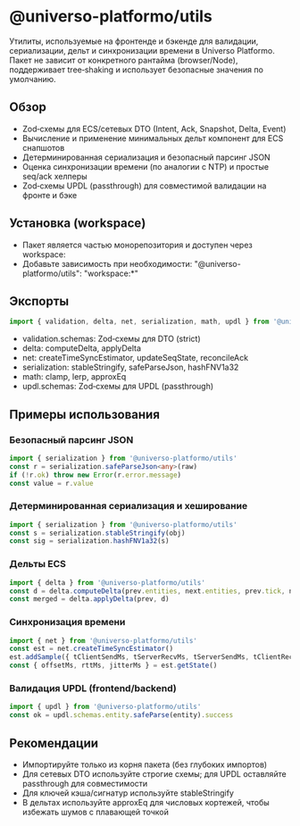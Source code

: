 # @universo-platformo/utils

Утилиты, используемые на фронтенде и бэкенде для валидации, сериализации, дельт и синхронизации времени в Universo Platformo. Пакет не зависит от конкретного рантайма (browser/Node), поддерживает tree‑shaking и использует безопасные значения по умолчанию.

## Обзор

-   Zod‑схемы для ECS/сетевых DTO (Intent, Ack, Snapshot, Delta, Event)
-   Вычисление и применение минимальных дельт компонент для ECS снапшотов
-   Детерминированная сериализация и безопасный парсинг JSON
-   Оценка синхронизации времени (по аналогии с NTP) и простые seq/ack хелперы
-   Zod‑схемы UPDL (passthrough) для совместимой валидации на фронте и бэке

## Установка (workspace)

-   Пакет является частью монорепозитория и доступен через workspace:
-   Добавьте зависимость при необходимости: "@universo-platformo/utils": "workspace:\*"

## Экспорты

```ts
import { validation, delta, net, serialization, math, updl } from '@universo-platformo/utils'
```

-   validation.schemas: Zod‑схемы для DTO (strict)
-   delta: computeDelta, applyDelta
-   net: createTimeSyncEstimator, updateSeqState, reconcileAck
-   serialization: stableStringify, safeParseJson, hashFNV1a32
-   math: clamp, lerp, approxEq
-   updl.schemas: Zod‑схемы для UPDL (passthrough)

## Примеры использования

### Безопасный парсинг JSON

```ts
import { serialization } from '@universo-platformo/utils'
const r = serialization.safeParseJson<any>(raw)
if (!r.ok) throw new Error(r.error.message)
const value = r.value
```

### Детерминированная сериализация и хеширование

```ts
import { serialization } from '@universo-platformo/utils'
const s = serialization.stableStringify(obj)
const sig = serialization.hashFNV1a32(s)
```

### Дельты ECS

```ts
import { delta } from '@universo-platformo/utils'
const d = delta.computeDelta(prev.entities, next.entities, prev.tick, next.tick)
const merged = delta.applyDelta(prev, d)
```

### Синхронизация времени

```ts
import { net } from '@universo-platformo/utils'
const est = net.createTimeSyncEstimator()
est.addSample({ tClientSendMs, tServerRecvMs, tServerSendMs, tClientRecvMs })
const { offsetMs, rttMs, jitterMs } = est.getState()
```

### Валидация UPDL (frontend/backend)

```ts
import { updl } from '@universo-platformo/utils'
const ok = updl.schemas.entity.safeParse(entity).success
```

## Рекомендации

-   Импортируйте только из корня пакета (без глубоких импортов)
-   Для сетевых DTO используйте строгие схемы; для UPDL оставляйте passthrough для совместимости
-   Для ключей кэша/сигнатур используйте stableStringify
-   В дельтах используйте approxEq для числовых кортежей, чтобы избежать шумов с плавающей точкой
